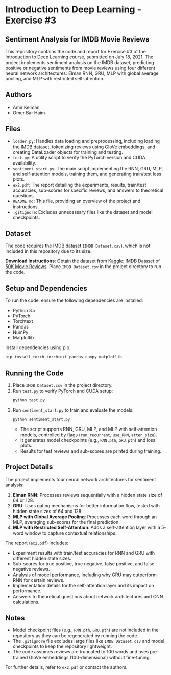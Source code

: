 # Introduction to Deep Learning - Exercise #3
## Sentiment Analysis for IMDB Movie Reviews

This repository contains the code and report for Exercise #3 of the Introduction to Deep Learning course, submitted on July 18, 2021. The project implements sentiment analysis on the IMDB dataset, predicting positive or negative sentiments from movie reviews using four different neural network architectures: Elman RNN, GRU, MLP with global average pooling, and MLP with restricted self-attention.

## Authors
- Amir Kelman
- Omer Bar Haim

## Files
- `loader.py`: Handles data loading and preprocessing, including loading the IMDB dataset, tokenizing reviews using GloVe embeddings, and creating DataLoader objects for training and testing.
- `test.py`: A utility script to verify the PyTorch version and CUDA availability.
- `sentiment_start.py`: The main script implementing the RNN, GRU, MLP, and self-attention models, training them, and generating train/test loss plots.
- `ex2.pdf`: The report detailing the experiments, results, train/test accuracies, sub-scores for specific reviews, and answers to theoretical questions.
- `README.md`: This file, providing an overview of the project and instructions.
- `.gitignore`: Excludes unnecessary files like the dataset and model checkpoints.

## Dataset
The code requires the IMDB dataset (`IMDB Dataset.csv`), which is not included in this repository due to its size.

**Download Instructions**: Obtain the dataset from [Kaggle: IMDB Dataset of 50K Movie Reviews](https://www.kaggle.com/datasets/lakshmi25npathi/imdb-dataset-of-50k-movie-reviews). Place `IMDB Dataset.csv` in the project directory to run the code.

## Setup and Dependencies
To run the code, ensure the following dependencies are installed:
- Python 3.x
- PyTorch
- Torchtext
- Pandas
- NumPy
- Matplotlib

Install dependencies using pip:
```bash
pip install torch torchtext pandas numpy matplotlib
```

## Running the Code
1. Place `IMDB Dataset.csv` in the project directory.
2. Run `test.py` to verify PyTorch and CUDA setup:
   ```bash
   python test.py
   ```
3. Run `sentiment_start.py` to train and evaluate the models:
   ```bash
   python sentiment_start.py
   ```
   - The script supports RNN, GRU, MLP, and MLP with self-attention models, controlled by flags (`run_recurrent`, `use_RNN`, `atten_size`).
   - It generates model checkpoints (e.g., `RNN.pth`, `GRU.pth`) and loss plots.
   - Results for test reviews and sub-scores are printed during training.

## Project Details
The project implements four neural network architectures for sentiment analysis:
1. **Elman RNN**: Processes reviews sequentially with a hidden state size of 64 or 128.
2. **GRU**: Uses gating mechanisms for better information flow, tested with hidden state sizes of 64 and 128.
3. **MLP with Global Average Pooling**: Processes each word through an MLP, averaging sub-scores for the final prediction.
4. **MLP with Restricted Self-Attention**: Adds a self-attention layer with a 5-word window to capture contextual relationships.

The report (`ex2.pdf`) includes:
- Experiment results with train/test accuracies for RNN and GRU with different hidden state sizes.
- Sub-scores for true positive, true negative, false positive, and false negative reviews.
- Analysis of model performance, including why GRU may outperform RNN for certain reviews.
- Implementation details for the self-attention layer and its impact on performance.
- Answers to theoretical questions about network architectures and CNN calculations.

## Notes
- Model checkpoint files (e.g., `RNN.pth`, `GRU.pth`) are not included in the repository as they can be regenerated by running the code.
- The `.gitignore` file excludes large files like `IMDB Dataset.csv` and model checkpoints to keep the repository lightweight.
- The code assumes reviews are truncated to 100 words and uses pre-trained GloVe embeddings (100-dimensional) without fine-tuning.

For further details, refer to `ex2.pdf` or contact the authors.